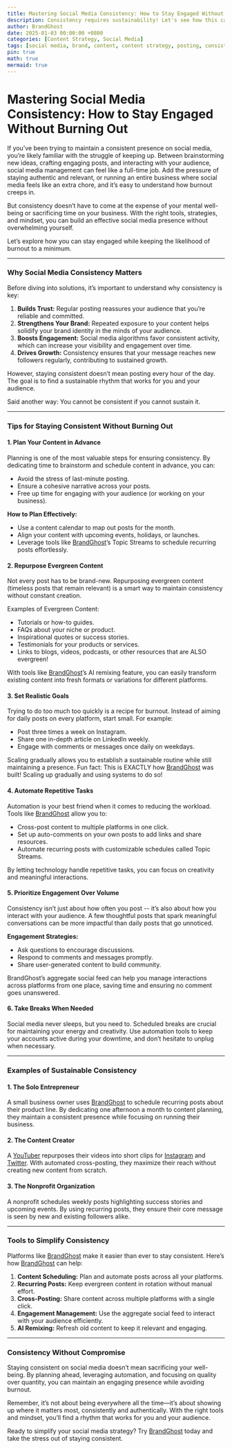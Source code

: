 ```yaml
---
title: Mastering Social Media Consistency: How to Stay Engaged Without Burning Out
description: Consistency requires sustainability! Let's see how this can be done with tools like BrandGhost!
author: BrandGhost
date: 2025-01-03 00:00:00 +0800
categories: [Content Strategy, Social Media]
tags: [social media, brand, content, content strategy, posting, consistency, schedule]
pin: true
math: true
mermaid: true
---
```


# Mastering Social Media Consistency: How to Stay Engaged Without Burning Out

If you’ve been trying to maintain a consistent presence on social media, you’re likely familiar with the struggle of keeping up. Between brainstorming new ideas, crafting engaging posts, and interacting with your audience, social media management can feel like a full-time job. Add the pressure of staying authentic and relevant, or running an entire business where social media feels like an extra chore, and it’s easy to understand how burnout creeps in.

But consistency doesn’t have to come at the expense of your mental well-being or sacrificing time on your business. With the right tools, strategies, and mindset, you can build an effective social media presence without overwhelming yourself.

Let’s explore how you can stay engaged while keeping the likelihood of burnout to a minimum.

---

### Why Social Media Consistency Matters

Before diving into solutions, it’s important to understand why consistency is key:

1. **Builds Trust:** Regular posting reassures your audience that you’re reliable and committed.
2. **Strengthens Your Brand:** Repeated exposure to your content helps solidify your brand identity in the minds of your audience.
3. **Boosts Engagement:** Social media algorithms favor consistent activity, which can increase your visibility and engagement over time.
4. **Drives Growth:** Consistency ensures that your message reaches new followers regularly, contributing to sustained growth.

However, staying consistent doesn’t mean posting every hour of the day. The goal is to find a sustainable rhythm that works for you and your audience.

Said another way: You cannot be consistent if you cannot sustain it.

---

### Tips for Staying Consistent Without Burning Out

#### 1. **Plan Your Content in Advance**

Planning is one of the most valuable steps for ensuring consistency. By dedicating time to brainstorm and schedule content in advance, you can:
- Avoid the stress of last-minute posting.
- Ensure a cohesive narrative across your posts.
- Free up time for engaging with your audience (or working on your business).

**How to Plan Effectively:**
- Use a content calendar to map out posts for the month.
- Align your content with upcoming events, holidays, or launches.
- Leverage tools like [BrandGhost](https://www.brandghost.ai)’s Topic Streams to schedule recurring posts effortlessly.

#### 2. **Repurpose Evergreen Content**

Not every post has to be brand-new. Repurposing evergreen content (timeless posts that remain relevant) is a smart way to maintain consistency without constant creation.

Examples of Evergreen Content:
- Tutorials or how-to guides.
- FAQs about your niche or product.
- Inspirational quotes or success stories.
- Testimonials for your products or services.
- Links to blogs, videos, podcasts, or other resources that are ALSO evergreen!

With tools like [BrandGhost](https://www.brandghost.ai)’s AI remixing feature, you can easily transform existing content into fresh formats or variations for different platforms.

#### 3. **Set Realistic Goals**

Trying to do too much too quickly is a recipe for burnout. Instead of aiming for daily posts on every platform, start small. For example:
- Post three times a week on Instagram.
- Share one in-depth article on LinkedIn weekly.
- Engage with comments or messages once daily on weekdays.

Scaling gradually allows you to establish a sustainable routine while still maintaining a presence. Fun fact: This is EXACTLY how [BrandGhost](https://www.brandghost.ai) was built! Scaling up gradually and using systems to do so!

#### 4. **Automate Repetitive Tasks**

Automation is your best friend when it comes to reducing the workload. Tools like [BrandGhost](https://www.brandghost.ai) allow you to:
- Cross-post content to multiple platforms in one click.
- Set up auto-comments on your own posts to add links and share resources.
- Automate recurring posts with customizable schedules called Topic Streams.

By letting technology handle repetitive tasks, you can focus on creativity and meaningful interactions.

#### 5. **Prioritize Engagement Over Volume**

Consistency isn’t just about how often you post -- it’s also about how you interact with your audience. A few thoughtful posts that spark meaningful conversations can be more impactful than daily posts that go unnoticed.

**Engagement Strategies:**
- Ask questions to encourage discussions.
- Respond to comments and messages promptly.
- Share user-generated content to build community.

BrandGhost’s aggregate social feed can help you manage interactions across platforms from one place, saving time and ensuring no comment goes unanswered.

#### 6. **Take Breaks When Needed**

Social media never sleeps, but you need to. Scheduled breaks are crucial for maintaining your energy and creativity. Use automation tools to keep your accounts active during your downtime, and don’t hesitate to unplug when necessary.

---

### Examples of Sustainable Consistency

#### 1. **The Solo Entrepreneur**
A small business owner uses [BrandGhost](https://www.brandghost.ai) to schedule recurring posts about their product line. By dedicating one afternoon a month to content planning, they maintain a consistent presence while focusing on running their business.

#### 2. **The Content Creator**
A [YouTuber](https://youtube.com/@devleader) repurposes their videos into short clips for [Instagram](https://instagram.com/dev.leader) and [Twitter](https://x.com/devleaderca). With automated cross-posting, they maximize their reach without creating new content from scratch.

#### 3. **The Nonprofit Organization**
A nonprofit schedules weekly posts highlighting success stories and upcoming events. By using recurring posts, they ensure their core message is seen by new and existing followers alike.

---

### Tools to Simplify Consistency

Platforms like [BrandGhost](https://www.brandghost.ai) make it easier than ever to stay consistent. Here’s how [BrandGhost](https://www.brandghost.ai) can help:

1. **Content Scheduling:** Plan and automate posts across all your platforms.
2. **Recurring Posts:** Keep evergreen content in rotation without manual effort.
3. **Cross-Posting:** Share content across multiple platforms with a single click.
4. **Engagement Management:** Use the aggregate social feed to interact with your audience efficiently.
5. **AI Remixing:** Refresh old content to keep it relevant and engaging.

---

### Consistency Without Compromise

Staying consistent on social media doesn’t mean sacrificing your well-being. By planning ahead, leveraging automation, and focusing on quality over quantity, you can maintain an engaging presence while avoiding burnout.

Remember, it’s not about being everywhere all the time—it’s about showing up where it matters most, consistently and authentically. With the right tools and mindset, you’ll find a rhythm that works for you and your audience.

Ready to simplify your social media strategy? Try [BrandGhost](https://www.brandghost.ai) today and take the stress out of staying consistent.